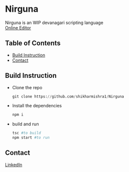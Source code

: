 # Nirguna

Nirguna is an WIP devanagari scripting language <br/>
[Online Editor](https://shikharmishra1.github.io/Nirgunawebapp)

## Table of Contents

- [Build Instruction](#buildinstruction)
- [Contact](#contact)

## Build Instruction

- Clone the repo
  ```python
  git clone https://github.com/shikharmishra1/Nirguna
- Install the dependencies
  ```python
  npm i
- build and run
  ```python
  tsc #to build
  npm start #to run

## Contact

[LinkedIn](https://www.linkedin.com/in/shikhar-mishra-17b5a1231/)
